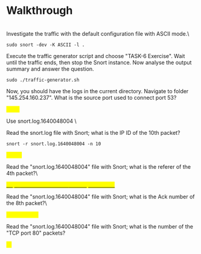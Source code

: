 # Walkthrough

\
Investigate the traffic with the default configuration file with ASCII mode.\


`sudo snort -dev -K ASCII -l .`

Execute the traffic generator script and choose "TASK-6 Exercise". Wait until the traffic ends, then stop the Snort instance. Now analyse the output summary and answer the question.

`sudo ./traffic-generator.sh`

Now, you should have the logs in the current directory. Navigate to folder "145.254.160.237". What is the source port used to connect port 53?&#x20;

<mark style="color:yellow;">3009</mark>

Use snort.log.1640048004 \


Read the snort.log file with Snort; what is the IP ID of the 10th packet?

`snort -r snort.log.1640048004 -n 10`

<mark style="color:yellow;">49313</mark>

Read the "snort.log.1640048004" file with Snort; what is the referer of the 4th packet?\


[ ](http://www.ethereal.com/development.html)[<mark style="color:yellow;">http://www.ethereal.com/development.html</mark>](http://www.ethereal.com/development.html)

Read the "snort.log.1640048004" file with Snort; what is the Ack number of the 8th packet?\


&#x20;<mark style="color:yellow;">0x38AFFFF3</mark>

Read the "snort.log.1640048004" file with Snort; what is the number of the "TCP port 80" packets?

<mark style="color:yellow;">41</mark>
